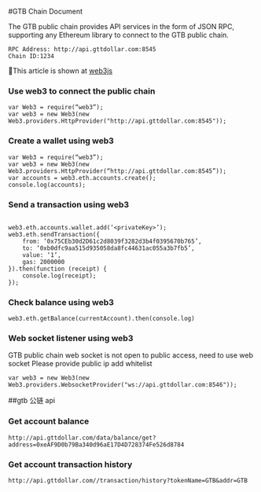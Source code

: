 #GTB Chain Document

The GTB public chain provides API services in the form of JSON RPC, supporting any Ethereum library to connect to the GTB public chain.

```
RPC Address: http://api.gttdollar.com:8545
Chain ID:1234
```
This article is shown at [web3js](https://web3js.readthedocs.io/en/1.0/#)

### Use web3 to connect the public chain

```
var Web3 = require(“web3”);
var web3 = new Web3(new Web3.providers.HttpProvider("http://api.gttdollar.com:8545"));
```

### Create a wallet using web3

```
var Web3 = require(“web3”);
var web3 = new Web3(new Web3.providers.HttpProvider(“http://api.gttdollar.com:8545”));
var accounts = web3.eth.accounts.create();
console.log(accounts);
```

### Send a transaction using web3

```

web3.eth.accounts.wallet.add(‘<privateKey>’);
web3.eth.sendTransaction({
    from: ‘0x75CEb30d2D61c2d8039f3282d3b4f0395670b765’,
    to: ‘0xb0dfc9aa515d935058da8fc44631ac055a3b7fb5’,
    value: ‘1’,
    gas: 2000000
}).then(function (receipt) {
    console.log(receipt);
});

```

### Check balance using web3

```
web3.eth.getBalance(currentAccount).then(console.log)
```

### Web socket listener using web3

GTB public chain web socket is not open to public access, need to use web socket Please provide public ip add whitelist

```
var web3 = new Web3(new Web3.providers.WebsocketProvider("ws://api.gttdollar.com:8546"));
```
##gtb 公链 api

### Get account balance

```
http://api.gttdollar.com/data/balance/get?address=0xeAF9D0b79Ba340d96aE17D4D728374Fe526d8784
```

### Get account transaction history
```
http://api.gttdollar.com//transaction/history?tokenName=GTB&addr=GTB
```



